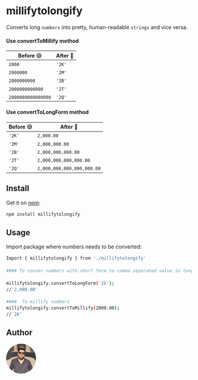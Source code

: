 # millifytolongify
Converts long `numbers` into pretty, human-readable `strings` and vice versa.

#### Use convertToMillify method 
Before :unamused: | After :tada:
--- | ---
`2000` | `'2K'`
`2000000` | `'2M'`
`2000000000` | `'2B'`
`2000000000000` | `'2T'`
`2000000000000000` | `'2Q'`

#### Use convertToLongForm method 
Before :unamused: | After :tada:
--- | ---
`'2K'`| `2,000.00`
`'2M'` | `2,000,000.00`
`'2B'` | `2,000,000,000.00`
`'2T'` | `2,000,000,000,000.00`
`'2Q'` | `2,000,000,000,000,000.00`


## Install

Get it on [npm](https://www.npmjs.com/package/millifytolongify):

```bash
npm install millifytolongify
```
## Usage

Import package where numbers needs to be converted:

```bash
Import { millifytolongify } from './millifytolongify'

#### To conver numbers with short form to comma separated value in long form

millifytolongify.convertToLongForm('2k');
//'2,000.00'

####  To millify numbers
millifytolongify.convertToMillify(2000.00); 
//'2K'

```

## Author

![](image.jpg)
